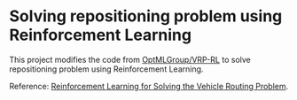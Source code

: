 # Solving repositioning problem using Reinforcement Learning

This project modifies the code from [OptMLGroup/VRP-RL](https://github.com/OptMLGroup/VRP-RL) to solve repositioning problem using Reinforcement Learning. 

Reference: [Reinforcement Learning for Solving the Vehicle Routing Problem](https://arxiv.org/abs/1802.04240v2).
